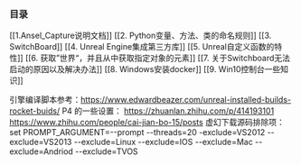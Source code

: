 ### 目录
[[1.Ansel_Capture说明文档]]
[[2. Python变量、方法、类的命名规则]]
[[3. SwitchBoard]]
[[4. Unreal Engine集成第三方库]]
[[5. Unreal自定义函数的特性]]
[[6. 获取”世界“，并且从中获取指定对象的元素]]
[[7. 关于Switchboard无法启动的原因以及解决办法]]
[[8. Windows安装docker]]
[[9. Win10控制台一些知识]]

引擎编译脚本参考：https://www.edwardbeazer.com/unreal-installed-builds-rocket-buids/
P4 的一些设置：
https://zhuanlan.zhihu.com/p/414193101
https://www.zhihu.com/people/cai-jian-bo-15/posts
虚幻下载源码排除项：
set PROMPT_ARGUMENT=--prompt --threads=20 -exclude=VS2012 --exclude=VS2013 --exclude=Linux --exclude=IOS --exclude=Mac --exclude=Andriod --exclude=TVOS
